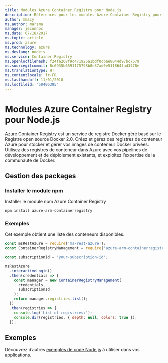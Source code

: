 ```yaml
---
title: Modules Azure Container Registry pour Node.js
description: Références pour les modules Azure Container Registry pour Node.js
author: mmacy
ms.author: marsma
manager: jeconnoc
ms.date: 07/18/2017
ms.topic: article
ms.prod: azure
ms.technology: azure
ms.devlang: nodejs
ms.service: Container Registry
ms.openlocfilehash: f24fa268f9c471925a1bdf0cbae8044d97bc7679
ms.sourcegitcommit: 8c6935b6591175798b8e37ad0e511864fad3478e
ms.translationtype: HT
ms.contentlocale: fr-FR
ms.lasthandoff: 11/01/2018
ms.locfileid: "50406395"
---
```

# <a name="azure-container-registry-modules-for-nodejs"></a>Modules Azure Container Registry pour Node.js

Azure Container Registry est un service de registre Docker géré basé sur le Registre open source Docker 2.0. Créez et gérez des registres de conteneur Azure pour stocker et gérer vos images de conteneur Docker privées. Utilisez des registres de conteneur dans Azure avec vos pipelines de développement et de déploiement existants, et exploitez l’expertise de la communauté de Docker.

## <a name="management-package"></a>Gestion des packages

### <a name="install-the-npm-module"></a>Installer le module npm

Installer le module npm Azure Container Registry

```bash
npm install azure-arm-containerregistry
```

### <a name="example"></a>Exemples

Cet exemple obtient une liste des conteneurs disponibles.

```javascript
const msRestAzure = require('ms-rest-azure');
const ContainerRegistryManagement = require('azure-arm-containerregistry');

const subscriptionId = 'your-subscription-id';

msRestAzure
  .interactiveLogin()
  .then(credentials => {
    const manager = new ContainerRegistryManagement(
      credentials,
      subscriptionId
    );
    return manager.registries.list();
  })
  .then(registries => {
    console.log('List of registries:');
    console.dir(registries, { depth: null, colors: true });
  });
```

## <a name="samples"></a>Exemples

Découvrez d’autres [exemples de code Node.js](https://azure.microsoft.com/resources/samples/?platform=nodejs) à utiliser dans vos applications.
